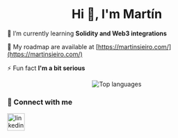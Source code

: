 <h1 align="center">Hi 👋, I'm Martín</h1>

🌱 I’m currently learning **Solidity and Web3 integrations**

🚗 My roadmap are available at [https://martinsieiro.com/](https://martinsieiro.com/)

⚡ Fun fact **I'm a bit serious**

<p align="center">
<img align="center" src="https://github-readme-stats.vercel.app/api/top-langs/?username=msieiro&langs_count=10&theme=tokyonight&layout=compact" alt="Top languages" />
</p>
<p align="center">
<p  align="left">

<h3 align="left">📢 Connect with me</h3>

[<img align="left" alt="linkedin-martin-sieiro" height="40px" src="https://raw.githubusercontent.com/rahuldkjain/github-profile-readme-generator/master/src/images/icons/Social/linked-in-alt.svg" />][linkedin]

[linkedin]: https://www.linkedin.com/in/martinsieirogutierrez/

</p>
<p align="right">

</p>
</p>
